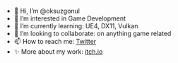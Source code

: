 - 👋 Hi, I’m @oksuzgonul
- 👀 I’m interested in Game Development
- 🌱 I’m currently learning: UE4, DX11, Vulkan
- 💞️ I’m looking to collaborate: on anything game related
- 📫 How to reach me: [Twitter](https://twitter.com/oksuzgonulh)
- ✨ More about my work: [itch.io](https://oksuzgonul.itch.io/)

<!---
oksuzgonul/oksuzgonul is a ✨ special ✨ repository because its `README.md` (this file) appears on your GitHub profile.
You can click the Preview link to take a look at your changes.
--->
